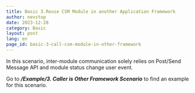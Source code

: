 ```yaml
---
title: Basic 3.Reuse CSM Module in another Application Framework
author: nevstop
date: 2023-12-28
category: Basic
layout: post
lang: en
page_id: basic-3-call-csm-module-in-other-framework
---
```



In this scenario, inter-module communication solely relies on Post/Send Message API and module status change user event.

Go to _**/Example/3. Caller is Other Framework Scenario**_ to find an example for this scenario.
